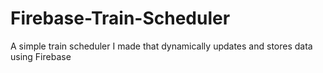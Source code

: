 # Firebase-Train-Scheduler
A simple train scheduler I made that dynamically updates and stores data using Firebase
